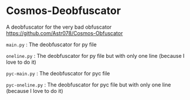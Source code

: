 # Cosmos-Deobfuscator
A deobfuscator for the very bad obfuscator https://github.com/Astr078/Cosmos-Obfuscator

`main.py` : The deobfuscator for py file

`oneline.py` : The deobfuscator for py file but with only one line (because I love to do it)

`pyc-main.py` : The deobfuscator for pyc file

`pyc-oneline.py` : The deobfuscator for pyc file but with only one line (because I love to do it)
